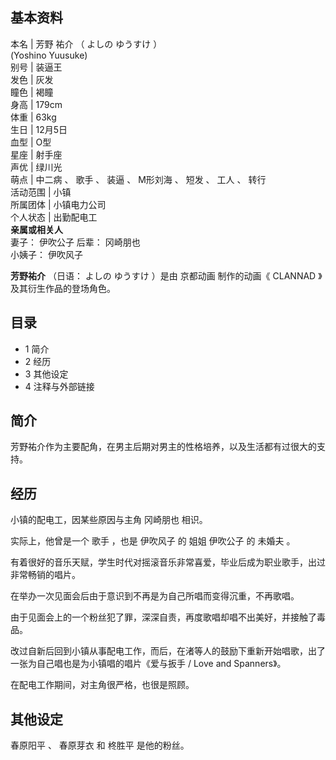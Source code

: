 **基本资料**  
---  
本名  |  芳野 祐介  （  よしの ゆうすけ  ）    
(Yoshino Yuusuke)  
别号  |  装逼王   
发色  |  灰发   
瞳色  |  褐瞳   
身高  |  179cm   
体重  |  63kg   
生日  |  12月5日   
血型  |  O型   
星座  |  射手座   
声优  |  绿川光   
萌点  |  中二病  、  歌手  、  装逼  、  M形刘海  、  短发  、  工人  、  转行   
活动范围  |  小镇   
所属团体  |  小镇电力公司   
个人状态  |  出勤配电工   
**亲属或相关人**  
妻子：  伊吹公子  后辈：  冈崎朋也  
小姨子：  伊吹风子  
  
**芳野祐介** （日语：  よしの ゆうすけ  ）是由  京都动画  制作的动画《  CLANNAD  》及其衍生作品的登场角色。

##  目录

  * 1  简介 
  * 2  经历 
  * 3  其他设定 
  * 4  注释与外部链接 

##  简介

芳野祐介作为主要配角，在男主后期对男主的性格培养，以及生活都有过很大的支持。

##  经历

小镇的配电工，因某些原因与主角  冈崎朋也  相识。

实际上，他曾是一个  歌手  ，也是  伊吹风子  的  姐姐  伊吹公子  的  未婚夫  。

有着很好的音乐天赋，学生时代对摇滚音乐非常喜爱，毕业后成为职业歌手，出过非常畅销的唱片。

在举办一次见面会后由于意识到不再是为自己所唱而变得沉重，不再歌唱。

由于见面会上的一个粉丝犯了罪，深深自责，再度歌唱却唱不出美好，并接触了毒品。

改过自新后回到小镇从事配电工作，而后，在渚等人的鼓励下重新开始唱歌，出了一张为自己唱也是为小镇唱的唱片《爱与扳手 / Love and Spanners》。

在配电工作期间，对主角很严格，也很是照顾。

##  其他设定

春原阳平  、  春原芽衣  和  柊胜平  是他的粉丝。  
  